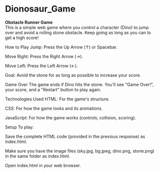 # Dionosaur_Game
 <b>Obstacle Runner Game </b> <br>
This is a simple web game where you control a character (Dino) to jump over and avoid a rolling stone obstacle. Keep going as long as you can to get a high score!

How to Play
Jump: Press the Up Arrow (↑) or Spacebar.

Move Right: Press the Right Arrow (→).

Move Left: Press the Left Arrow (←).

Goal: Avoid the stone for as long as possible to increase your score.

Game Over
The game ends if Dino hits the stone. You'll see "Game Over!", your score, and a "Restart" button to play again.

Technologies Used
HTML: For the game's structure.

CSS: For how the game looks and its animations.

JavaScript: For how the game works (controls, collision, scoring).

Setup
To play:

Save the complete HTML code (provided in the previous response) as index.html.

Make sure you have the image files (sky.jpg, bg.jpeg, dino.png, stone.png) in the same folder as index.html.

Open index.html in your web browser.
